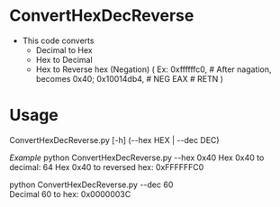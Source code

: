 # ConvertHexDecReverse
- This code converts 
  - Decimal to Hex 
  - Hex to Decimal 
  - Hex to Reverse hex (Negation) ( Ex: 0xffffffc0,  # After nagation, becomes 0x40; 0x10014db4,   # NEG EAX # RETN ) 

# Usage 
ConvertHexDecReverse.py [-h] (--hex HEX | --dec DEC)

*Example*
python ConvertHexDecReverse.py --hex 0x40
Hex 0x40 to decimal: 64
Hex 0x40 to reversed hex: 0xFFFFFFC0

python ConvertHexDecReverse.py --dec 60  
Decimal 60 to hex: 0x0000003C
